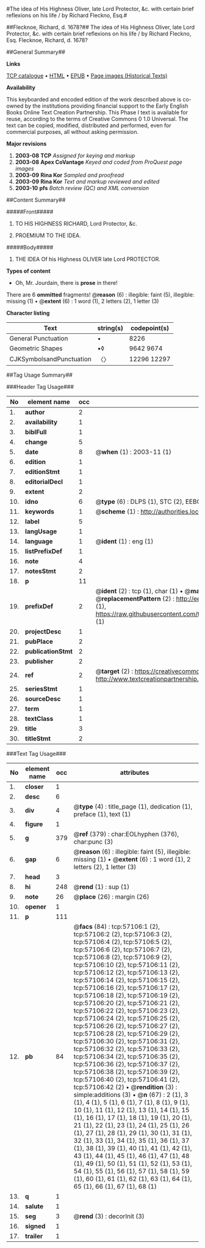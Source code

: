 #The idea of His Highness Oliver, late Lord Protector, &c. with certain brief reflexions on his life / by Richard Fleckno, Esq.#

##Flecknoe, Richard, d. 1678?##
The idea of His Highness Oliver, late Lord Protector, &c. with certain brief reflexions on his life / by Richard Fleckno, Esq.
Flecknoe, Richard, d. 1678?

##General Summary##

**Links**

[TCP catalogue](http://www.ota.ox.ac.uk/tcp/)  • 
[HTML](http://tei.it.ox.ac.uk/tcp/Texts-HTML/free/A39/A39716.html)  • 
[EPUB](http://tei.it.ox.ac.uk/tcp/Texts-EPUB/free/A39/A39716.epub) • 
[Page images (Historical Texts)](https://data.historicaltexts.jisc.ac.uk/view?pubId=eebo-12251485e&pageId=eebo-12251485e-57106-1)

**Availability**

This keyboarded and encoded edition of the
	       work described above is co-owned by the institutions
	       providing financial support to the Early English Books
	       Online Text Creation Partnership. This Phase I text is
	       available for reuse, according to the terms of Creative
	       Commons 0 1.0 Universal. The text can be copied,
	       modified, distributed and performed, even for
	       commercial purposes, all without asking permission.

**Major revisions**

1. __2003-08__ __TCP__ *Assigned for keying and markup*
1. __2003-08__ __Apex CoVantage__ *Keyed and coded from ProQuest page images*
1. __2003-09__ __Rina Kor__ *Sampled and proofread*
1. __2003-09__ __Rina Kor__ *Text and markup reviewed and edited*
1. __2003-10__ __pfs__ *Batch review (QC) and XML conversion*

##Content Summary##

#####Front#####

1. TO HIS HIGHNESS RICHARD, Lord Protector, &c.

1. PROEMIUM TO THE IDEA.

#####Body#####

1. THE IDEA Of his Highness OLIVER late Lord PROTECTOR.

**Types of content**

  * Oh, Mr. Jourdain, there is **prose** in there!

There are 6 **ommitted** fragments! 
 @__reason__ (6) : illegible: faint (5), illegible: missing (1)  •  @__extent__ (6) : 1 word (1), 2 letters (2), 1 letter (3)

**Character listing**


|Text|string(s)|codepoint(s)|
|---|---|---|
|General Punctuation|•|8226|
|Geometric Shapes|▪◊|9642 9674|
|CJKSymbolsandPunctuation|〈〉|12296 12297|

##Tag Usage Summary##

###Header Tag Usage###

|No|element name|occ|attributes|
|---|---|---|---|
|1.|__author__|2||
|2.|__availability__|1||
|3.|__biblFull__|1||
|4.|__change__|5||
|5.|__date__|8| @__when__ (1) : 2003-11 (1)|
|6.|__edition__|1||
|7.|__editionStmt__|1||
|8.|__editorialDecl__|1||
|9.|__extent__|2||
|10.|__idno__|6| @__type__ (6) : DLPS (1), STC (2), EEBO-CITATION (1), OCLC (1), VID (1)|
|11.|__keywords__|1| @__scheme__ (1) : http://authorities.loc.gov/ (1)|
|12.|__label__|5||
|13.|__langUsage__|1||
|14.|__language__|1| @__ident__ (1) : eng (1)|
|15.|__listPrefixDef__|1||
|16.|__note__|4||
|17.|__notesStmt__|2||
|18.|__p__|11||
|19.|__prefixDef__|2| @__ident__ (2) : tcp (1), char (1)  •  @__matchPattern__ (2) : ([0-9\-]+):([0-9IVX]+) (1), (.+) (1)  •  @__replacementPattern__ (2) : http://eebo.chadwyck.com/downloadtiff?vid=$1&page=$2 (1), https://raw.githubusercontent.com/textcreationpartnership/Texts/master/tcpchars.xml#$1 (1)|
|20.|__projectDesc__|1||
|21.|__pubPlace__|2||
|22.|__publicationStmt__|2||
|23.|__publisher__|2||
|24.|__ref__|2| @__target__ (2) : https://creativecommons.org/publicdomain/zero/1.0/ (1), http://www.textcreationpartnership.org/docs/. (1)|
|25.|__seriesStmt__|1||
|26.|__sourceDesc__|1||
|27.|__term__|1||
|28.|__textClass__|1||
|29.|__title__|3||
|30.|__titleStmt__|2||


###Text Tag Usage###

|No|element name|occ|attributes|
|---|---|---|---|
|1.|__closer__|1||
|2.|__desc__|6||
|3.|__div__|4| @__type__ (4) : title_page (1), dedication (1), preface (1), text (1)|
|4.|__figure__|1||
|5.|__g__|379| @__ref__ (379) : char:EOLhyphen (376), char:punc (3)|
|6.|__gap__|6| @__reason__ (6) : illegible: faint (5), illegible: missing (1)  •  @__extent__ (6) : 1 word (1), 2 letters (2), 1 letter (3)|
|7.|__head__|3||
|8.|__hi__|248| @__rend__ (1) : sup (1)|
|9.|__note__|26| @__place__ (26) : margin (26)|
|10.|__opener__|1||
|11.|__p__|111||
|12.|__pb__|84| @__facs__ (84) : tcp:57106:1 (2), tcp:57106:2 (2), tcp:57106:3 (2), tcp:57106:4 (2), tcp:57106:5 (2), tcp:57106:6 (2), tcp:57106:7 (2), tcp:57106:8 (2), tcp:57106:9 (2), tcp:57106:10 (2), tcp:57106:11 (2), tcp:57106:12 (2), tcp:57106:13 (2), tcp:57106:14 (2), tcp:57106:15 (2), tcp:57106:16 (2), tcp:57106:17 (2), tcp:57106:18 (2), tcp:57106:19 (2), tcp:57106:20 (2), tcp:57106:21 (2), tcp:57106:22 (2), tcp:57106:23 (2), tcp:57106:24 (2), tcp:57106:25 (2), tcp:57106:26 (2), tcp:57106:27 (2), tcp:57106:28 (2), tcp:57106:29 (2), tcp:57106:30 (2), tcp:57106:31 (2), tcp:57106:32 (2), tcp:57106:33 (2), tcp:57106:34 (2), tcp:57106:35 (2), tcp:57106:36 (2), tcp:57106:37 (2), tcp:57106:38 (2), tcp:57106:39 (2), tcp:57106:40 (2), tcp:57106:41 (2), tcp:57106:42 (2)  •  @__rendition__ (3) : simple:additions (3)  •  @__n__ (67) : 2 (1), 3 (1), 4 (1), 5 (1), 6 (1), 7 (1), 8 (1), 9 (1), 10 (1), 11 (1), 12 (1), 13 (1), 14 (1), 15 (1), 16 (1), 17 (1), 18 (1), 19 (1), 20 (1), 21 (1), 22 (1), 23 (1), 24 (1), 25 (1), 26 (1), 27 (1), 28 (1), 29 (1), 30 (1), 31 (1), 32 (1), 33 (1), 34 (1), 35 (1), 36 (1), 37 (1), 38 (1), 39 (1), 40 (1), 41 (1), 42 (1), 43 (1), 44 (1), 45 (1), 46 (1), 47 (1), 48 (1), 49 (1), 50 (1), 51 (1), 52 (1), 53 (1), 54 (1), 55 (1), 56 (1), 57 (1), 58 (1), 59 (1), 60 (1), 61 (1), 62 (1), 63 (1), 64 (1), 65 (1), 66 (1), 67 (1), 68 (1)|
|13.|__q__|1||
|14.|__salute__|1||
|15.|__seg__|3| @__rend__ (3) : decorInit (3)|
|16.|__signed__|1||
|17.|__trailer__|1||
